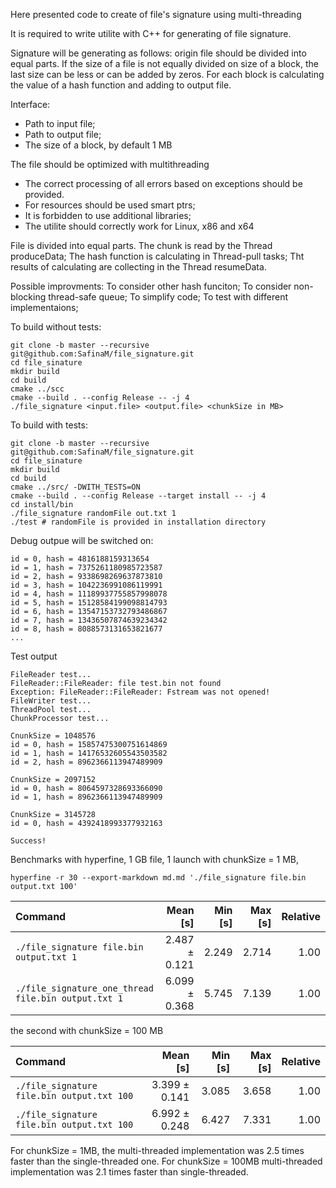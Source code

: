 Here presented code to create of file's signature using multi-threading

It is required to write utilite with C++ for generating of file signature.

Signature will be generating as follows: origin file should be divided into equal parts.
If the size of a file is not equally divided on size of a block, the last size can be less or can be added by zeros.
For each block is calculating the value of a hash function and adding to output file.

Interface:
 - Path to input file;
 - Path to output file;
 - The size of a block, by default 1 MB

The file should be optimized with multithreading
 - The correct processing of all errors based on exceptions should be provided.
 - For resources should be used smart ptrs;
 - It is forbidden to use additional libraries;
 - The utilite should correctly work for Linux, x86 and x64

File is divided into equal parts. 
The chunk is read by the Thread produceData;
The hash function is calculating in Thread-pull tasks;
Tht results of calculating are collecting in the Thread resumeData.

Possible improvments:
To consider other hash funciton;
To consider non-blocking thread-safe queue;
To simplify code;
To test with different implementaions;

To build without tests:
```
git clone -b master --recursive git@github.com:SafinaM/file_signature.git 
cd file_sinature
mkdir build
cd build
cmake ../scc
cmake --build . --config Release -- -j 4
./file_signature <input.file> <output.file> <chunkSize in MB>
```

To build with tests:
```
git clone -b master --recursive git@github.com:SafinaM/file_signature.git
cd file_sinature
mkdir build
cd build
cmake ../src/ -DWITH_TESTS=ON
cmake --build . --config Release --target install -- -j 4
cd install/bin
./file_signature randomFile out.txt 1
./test # randomFile is provided in installation directory
```

Debug outpue will be switched on:
```
id = 0, hash = 4816188159313654
id = 1, hash = 7375261180985723587
id = 2, hash = 9338698269637873810
id = 3, hash = 1042236991086119991
id = 4, hash = 11189937755857998078
id = 5, hash = 15128584199098814793
id = 6, hash = 13547153732793486867
id = 7, hash = 13436507874639234342
id = 8, hash = 8088573131653821677
...

```

Test output
```
FileReader test...
FileReader::FileReader: file test.bin not found
Exception: FileReader::FileReader: Fstream was not opened!
FileWriter test...
ThreadPool test...
ChunkProcessor test...

CnunkSize = 1048576
id = 0, hash = 15857475300751614869
id = 1, hash = 14176532605543503582
id = 2, hash = 8962366113947489909

CnunkSize = 2097152
id = 0, hash = 8064597328693366090
id = 1, hash = 8962366113947489909

CnunkSize = 3145728
id = 0, hash = 4392418993377932163

Success!
```

Benchmarks with hyperfine, 1 GB file, 1 launch with chunkSize = 1 MB, 
```
hyperfine -r 30 --export-markdown md.md './file_signature file.bin output.txt 100'
```

| Command | Mean [s] | Min [s] | Max [s] | Relative |
|:---|---:|---:|---:|---:|
| `./file_signature file.bin output.txt 1` | 2.487 ± 0.121 | 2.249 | 2.714 | 1.00 |
| `./file_signature_one_thread file.bin output.txt 1` | 6.099 ± 0.368 | 5.745 | 7.139 | 1.00 |

the second with chunkSize = 100 MB

| Command | Mean [s] | Min [s] | Max [s] | Relative |
|:---|---:|---:|---:|---:|
| `./file_signature file.bin output.txt 100` | 3.399 ± 0.141 | 3.085 | 3.658 | 1.00 |
| `./file_signature file.bin output.txt 100` | 6.992 ± 0.248 | 6.427 | 7.331 | 1.00 |

For chunkSize = 1MB, the multi-threaded implementation was 2.5 times faster than the single-threaded one.
For chunkSize = 100MB multi-threaded implementation was 2.1 times faster than single-threaded.
